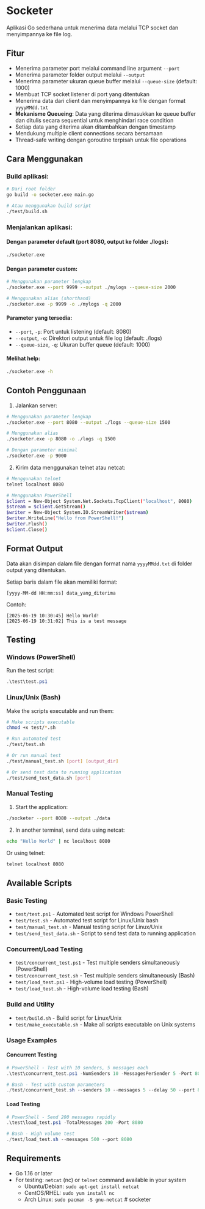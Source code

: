 # Socketer

Aplikasi Go sederhana untuk menerima data melalui TCP socket dan menyimpannya ke file log.

## Fitur

- Menerima parameter port melalui command line argument `--port`
- Menerima parameter folder output melalui `--output`
- Menerima parameter ukuran queue buffer melalui `--queue-size` (default: 1000)
- Membuat TCP socket listener di port yang ditentukan
- Menerima data dari client dan menyimpannya ke file dengan format `yyyyMMdd.txt`
- **Mekanisme Queueing**: Data yang diterima dimasukkan ke queue buffer dan ditulis secara sequential untuk menghindari race condition
- Setiap data yang diterima akan ditambahkan dengan timestamp
- Mendukung multiple client connections secara bersamaan
- Thread-safe writing dengan goroutine terpisah untuk file operations

## Cara Menggunakan

### Build aplikasi:
```bash
# Dari root folder
go build -o socketer.exe main.go

# Atau menggunakan build script
./test/build.sh
```

### Menjalankan aplikasi:

#### Dengan parameter default (port 8080, output ke folder ./logs):
```bash
./socketer.exe
```

#### Dengan parameter custom:
```bash
# Menggunakan parameter lengkap
./socketer.exe --port 9999 --output ./mylogs --queue-size 2000

# Menggunakan alias (shorthand)
./socketer.exe -p 9999 -o ./mylogs -q 2000
```

#### Parameter yang tersedia:
- `--port`, `-p`: Port untuk listening (default: 8080)
- `--output`, `-o`: Direktori output untuk file log (default: ./logs)
- `--queue-size`, `-q`: Ukuran buffer queue (default: 1000)

#### Melihat help:
```bash
./socketer.exe -h
```

## Contoh Penggunaan

1. Jalankan server:
```bash
# Menggunakan parameter lengkap
./socketer.exe --port 8080 --output ./logs --queue-size 1500

# Menggunakan alias
./socketer.exe -p 8080 -o ./logs -q 1500

# Dengan parameter minimal
./socketer.exe -p 9000
```

2. Kirim data menggunakan telnet atau netcat:
```bash
# Menggunakan telnet
telnet localhost 8080

# Menggunakan PowerShell
$client = New-Object System.Net.Sockets.TcpClient("localhost", 8080)
$stream = $client.GetStream()
$writer = New-Object System.IO.StreamWriter($stream)
$writer.WriteLine("Hello from PowerShell!")
$writer.Flush()
$client.Close()
```

## Format Output

Data akan disimpan dalam file dengan format nama `yyyyMMdd.txt` di folder output yang ditentukan.

Setiap baris dalam file akan memiliki format:
```
[yyyy-MM-dd HH:mm:ss] data_yang_diterima
```

Contoh:
```
[2025-06-19 10:30:45] Hello World!
[2025-06-19 10:31:02] This is a test message
```

## Testing

### Windows (PowerShell)
Run the test script:
```powershell
.\test\test.ps1
```

### Linux/Unix (Bash)
Make the scripts executable and run them:
```bash
# Make scripts executable
chmod +x test/*.sh

# Run automated test
./test/test.sh

# Or run manual test
./test/manual_test.sh [port] [output_dir]

# Or send test data to running application
./test/send_test_data.sh [port]
```

### Manual Testing
1. Start the application:
```bash
./socketer --port 8080 --output ./data
```

2. In another terminal, send data using netcat:
```bash
echo "Hello World" | nc localhost 8080
```

Or using telnet:
```bash
telnet localhost 8080
```

## Available Scripts

### Basic Testing
- `test/test.ps1` - Automated test script for Windows PowerShell
- `test/test.sh` - Automated test script for Linux/Unix bash
- `test/manual_test.sh` - Manual testing script for Linux/Unix
- `test/send_test_data.sh` - Script to send test data to running application

### Concurrent/Load Testing
- `test/concurrent_test.ps1` - Test multiple senders simultaneously (PowerShell)
- `test/concurrent_test.sh` - Test multiple senders simultaneously (Bash)
- `test/load_test.ps1` - High-volume load testing (PowerShell)
- `test/load_test.sh` - High-volume load testing (Bash)

### Build and Utility
- `test/build.sh` - Build script for Linux/Unix
- `test/make_executable.sh` - Make all scripts executable on Unix systems

### Usage Examples

#### Concurrent Testing
```powershell
# PowerShell - Test with 10 senders, 5 messages each
.\test\concurrent_test.ps1 -NumSenders 10 -MessagesPerSender 5 -Port 8080

# Bash - Test with custom parameters
./test/concurrent_test.sh --senders 10 --messages 5 --delay 50 --port 8080
```

#### Load Testing
```powershell
# PowerShell - Send 200 messages rapidly
.\test\load_test.ps1 -TotalMessages 200 -Port 8080

# Bash - High volume test
./test/load_test.sh --messages 500 --port 8080
```

## Requirements

- Go 1.16 or later
- For testing: `netcat` (nc) or `telnet` command available in your system
  - Ubuntu/Debian: `sudo apt-get install netcat`
  - CentOS/RHEL: `sudo yum install nc`
  - Arch Linux: `sudo pacman -S gnu-netcat`
#   s o c k e t e r 
 
 